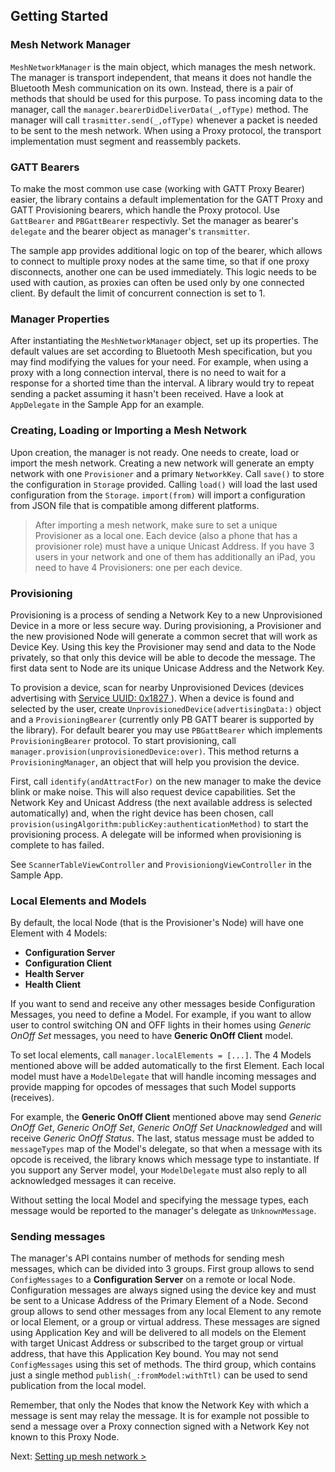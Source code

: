 ## Getting Started

### Mesh Network Manager

`MeshNetworkManager` is the main object, which manages the mesh network. The manager is transport independent, that means it does not handle the Bluetooth Mesh communication on its own. Instead, there is a pair of methods that should be used for this purpose. To pass incoming data to the manager, call the `manager.bearerDidDeliverData(_,ofType)` method. The manager will call `trasmitter.send(_,ofType)` whenever a packet is needed to be sent to the mesh network. When using a Proxy protocol, the transport implementation must segment and reassembly packets.

### GATT Bearers

To make the most common use case (working with GATT Proxy Bearer) easier, the library contains a default implementation for the GATT Proxy and GATT Provisioning bearers, which handle the Proxy protocol. Use `GattBearer` and `PBGattBearer` respectivly. Set the manager as bearer's `delegate` and the bearer object as manager's `transmitter`. 

The sample app provides additional logic on top of the bearer, which allows to connect to multiple proxy nodes at the same time, so that if one proxy disconnects, another one can be used immediately. This logic needs to be used with caution, as proxies can often be used only by one connected client. By default the limit of concurrent connection is set to 1.

### Manager Properties

After instantiating the `MeshNetworkManager` object, set up its properties.
The default values are set according to Bluetooth Mesh specification, but you may find modifying the values for your need. For example, when using a proxy with a long connection interval, there is no need to wait for a response for a shorted time than the interval. A library would try to repeat sending a packet assuming it hasn't been received. Have a look at `AppDelegate` in the Sample App for an example.

### Creating, Loading or Importing a Mesh Network

Upon creation, the manager is not ready. One needs to create, load or import the mesh network. Creating a new network will generate an empty network with one `Provisioner` and a primary `NetworkKey`. Call `save()` to store the configuration in `Storage` provided. Calling `load()` will load the last used configuration from the `Storage`. `import(from)` will import a configuration from JSON file that is compatible among different platforms.

> After importing a mesh network, make sure to set a unique Provisioner as a local one. Each device (also a phone that has a provisioner role) must have a unique Unicast Address. If you have 3 users in your network and one of them has additionally an iPad, you need to have 4 Provisioners: one per each device.

### Provisioning 

Provisioning is a process of sending a Network Key to a new Unprovisioned Device in a more or less secure way. During provisioning, a Provisioner and the new provisioned Node will generate a common secret that will work as Device Key. Using this key the Provisioner may send and data to the Node privately, so that only this device will be able to decode the message. The first data sent to Node are its unique Unicase Address and the Network Key.

To provision a device, scan for nearby Unprovisioned Devices (devices advertising with [Service UUID: 0x1827 ](https://www.bluetooth.com/specifications/gatt/services/)). When a device is found and selected by the user, create `UnprovisionedDevice(advertisingData:)` object and a `ProvisioningBearer` (currently only PB GATT bearer is supported by the library). For default bearer you may use `PBGattBearer` which implements `ProvisioningBearer` protocol. To start provisioning, call `manager.provision(unprovisionedDevice:over)`. This method returns a `ProvisioningManager`, an object that will help you provision the device.

First, call `identify(andAttractFor)` on the new manager to make the device blink or make noise. This will also request device capabilities. Set the Network Key and Unicast Address (the next available address is selected automatically) and, when the right device has been chosen, call `provision(usingAlgorithm:publicKey:authenticationMethod)` to start the provisioning process. A delegate will be informed when provisioning is complete to has failed.

See `ScannerTableViewController` and `ProvisioniongViewController` in the Sample App.

### Local Elements and Models

By default, the local Node (that is the Provisioner's Node) will have one Element with 4 Models:
* **Configuration Server**
* **Configuration Client**
* **Health Server**
* **Health Client**

If you want to send and receive any other messages beside Configuration Messages, you need to define a Model. For example, if you want to allow user to control switching ON and OFF lights in their homes using *Generic OnOff Set* messages, you need to have **Generic OnOff Client** model.

To set local elements, call `manager.localElements = [...]`. The 4 Models mentioned above will be added automatically to the first Element. Each local model must have a `ModelDelegate` that will handle incoming messages and provide mapping for opcodes of messages that such Model supports (receives).

For example, the **Generic OnOff Client** mentioned above may send *Generic OnOff Get*, *Generic OnOff Set*, *Generic OnOff Set Unacknowledged* and will receive *Generic OnOff Status*. The last, status message must be added to `messageTypes` map of the Model's delegate, so that when a message with its opcode is received, the library knows which message type to instantiate. If you support any Server model, your `ModelDelegate` must also reply to all acknowledged messages it can receive.

Without setting the local Model and specifying the message types, each message would be reported to the manager's delegate as `UnknownMessage`. 

### Sending messages

The manager's API contains number of methods for sending mesh messages, which can be divided into 3 groups. First group allows to send `ConfigMessages` to a **Configuration Server** on a remote or local Node. Configuration messages are always signed using the device key and must be sent to a Unicase Address of the Primary Element of a Node. Second group allows to send other messages from any local Element to any remote or local Element, or a group or virtual address. These messages are signed using Application Key and will be delivered to all models on the Element with target Unicast Address or subscribed to the target group or virtual address, that have this Application Key bound. You may not send `ConfigMessages` using this set of methods. The third group, which contains just a single method `publish(_:fromModel:withTtl)` can be used to send publication from the local model.

Remember, that only the Nodes that know the Network Key with which a message is sent may relay the message. It is for example not possible to send a message over a Proxy connection signed with a Network Key not known to this Proxy Node.

Next: [Setting up mesh network >](SETTING_UP_NETWORK.md)